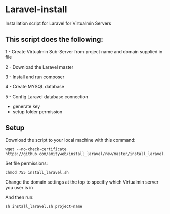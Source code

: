 Laravel-install
===============

Installation script for Laravel for Virtualmin Servers


## This script does the following:

1 - Create Virtualmin Sub-Server from project name and domain supplied in file 

2 - Download the Laravel master

3 - Install and run composer 

4 - Create MYSQL database 

5 - Config Laravel database connection 
  * generate key
  * setup folder permission

## Setup

Download the script to your local machine with this command: 

    wget --no-check-certificate https://github.com/amityweb/install_laravel/raw/master/install_laravel.sh 

Set file permissions:

    chmod 755 install_laravel.sh

Change the domain settings at the top to specifiy which Virtualmin server you user is in

And then run:

    sh install_laravel.sh project-name
